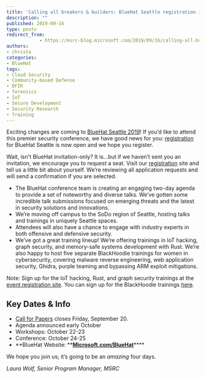 ```yaml
---
title: 'Calling all breakers & builders: BlueHat Seattle registration is open!'
description: ""
published: 2019-09-16
type: posts
redirect_from:
            - https://msrc-blog.microsoft.com/2019/09/16/calling-all-breakers-builders-bluehat-seattle-registration-is-open/
authors:
- christa
categories:
- BlueHat
tags:
- Cloud Security
- Community-based Defense
- DFIR
- forensics
- IoT
- Secure Development
- Security Research
- Training
---
```

Exciting changes are coming to [BlueHat Seattle 2019](https://www.microsoft.com/bluehat)! If you’d like to attend this premier security conference, we have good news for you: [registration](https://evention.eventsair.com/bluehat-seattle-2019/registration) for BlueHat Seattle is now open and we hope you register.

Wait, isn't BlueHat invitation-only? It is...but if we haven’t sent you an invitation, we encourage you to request a seat. Visit our [r](https://evention.eventsair.com/bluehat-seattle-2019/registration)[egistration](https://evention.eventsair.com/bluehat-seattle-2019/registration) site and tell us a little bit about yourself. We’re reviewing all application requests and will send a confirmation if you are selected.

- The BlueHat conference team is creating an engaging two-day agenda to provide a set of noteworthy and diverse talks. We’ve gotten some incredible talk submissions focused on emerging threats and the latest in security solutions and innovations.
- We’re moving off campus to the SoDo region of Seattle, hosting talks and trainings in uniquely Seattle spaces.
- Attendees will also have a chance to engage with industry experts in both offensive and defensive security.
- We’ve got a great training lineup! We’re offering trainings in IoT hacking, graph security, and memory-safe systems development with Rust. We’re also happy to host five separate BlackHoodie trainings for women in cybersecurity, covering malware reverse engineering, web application security, Ghidra, purple teaming and bypassing ARM exploit mitigations.

Note: Sign up for the IoT hacking, Rust, and graph security trainings at the [event registration site](https://evention.eventsair.com/bluehat-seattle-2019/registration). You can sign up for the BlackHoodie trainings [here](https://github.com/blackhoodieRE/blackhoodiere.github.io/blob/master/_posts/2019-09-16-Blackhoodie-Bluehat-19.md).

## **Key Dates & Info**

- [Call for Papers](https://aka.ms/bhcfp) closes Friday, September 20.
- Agenda announced early October
- Workshops: October 22-23
- Conference: October 24-25
- **BlueHat Website: **[**Microsoft.com/BlueHat**](https://www.microsoft.com/BlueHat)\*\*\*\*

We hope you join us; it’s going to be an _amazing_ four days.

_Laura Wolf, Senior Program Manager, MSRC_
